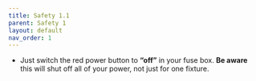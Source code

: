 ```yaml
---
title: Safety 1.1
parent: Safety 1
layout: default
nav_order: 1
---
```


* Just switch the red power button to **“off”** in your fuse box. __**Be aware**__ this will shut off all of your power, not just for one fixture.